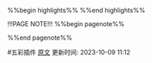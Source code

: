%%begin highlights%%
%%end highlights%%

!!!PAGE NOTE!!!
%%begin pagenote%%

%%end pagenote%%

 #五彩插件 [原文](https://www.google.com/search?q=%E5%9B%BD%E5%A4%96%E5%85%8D%E8%B4%B9%E4%BA%91%E6%9C%8D%E5%8A%A1%E5%99%A8&newwindow=1&sca_esv=571801753&sxsrf=AM9HkKnjm_yljlM_uOj9GD5JUVPM999xdw%3A1696819870764&ei=nmojZYOoLpSMseMPlvyP8Ak&oq=%E5%85%8D%E8%B4%B9%E6%9C%8D%E5%8A%A1%E5%99%A8&gs_lp=Egxnd3Mtd2l6LXNlcnAiD-WFjei0ueacjeWKoeWZqCoCCAIyChAAGEcY1gQYsAMyChAAGEcY1gQYsAMyChAAGEcY1gQYsAMyChAAGEcY1gQYsAMyChAAGEcY1gQYsAMyChAAGEcY1gQYsAMyChAAGEcY1gQYsAMyChAAGEcY1gQYsAMyChAAGEcY1gQYsAMyChAAGEcY1gQYsANIzRVQAFgAcAF4AZABAJgBAKABAKoBALgBA8gBAOIDBBgAIEGIBgGQBgo&sclient=gws-wiz-serp)
更新时间: 2023-10-09 11:12